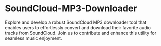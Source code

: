 # SoundCloud-MP3-Downloader
Explore and develop a robust SoundCloud MP3 downloader tool that enables users to effortlessly convert and download their favorite audio tracks from SoundCloud. Join us to contribute and enhance this utility for seamless music enjoyment.
